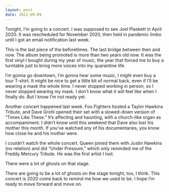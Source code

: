 ```yaml
---
layout: post
date: 2022-09-09
---
```


Tonight, I’m going to a concert. I was supposed to see Joel Plaskett in April 2020. It was rescheduled for November 2020, then held in pandemic limbo until I got an email notification last week.

This is the last piece of the beforetimes. The last bridge between then and now. The album being promoted is more than two years old now. It was the first vinyl I bought during my year of music, the year that forced me to buy a turntable just to bring more voices into my quarantine life.

I’m gonna go downtown, I’m gonna hear some music, I might even buy a tour T-shirt. It might be nice to get a little bit of normal back, even if I’ll be wearing a mask the whole time. I never stopped working in person, so I never stopped wearing my mask. I don’t know what it will feel like when I finally do. But I know I’m not ready yet.

Another concert happened last week. Foo Fighters hosted a Taylor Hawkins Tribute, and Dave Grohl opened their set with a slowed-down version of “Times Like These.” It’s affecting and haunting, with a church-like organ as accompaniment. I didn’t know until this weekend that Dave also lost his mother this month. If you’ve watched any of his documentaries, you know how close he and his mother were.

I couldn’t watch the whole concert. Queen joined them with Justin Hawkins (no relation) and did “Under Pressure,” which only reminded me of the Freddy Mercury Tribute. He was the first artist I lost.

There were a lot of ghosts on that stage.

There are going to be a lot of ghosts on the stage tonight, too, I think. This concert is 2020 come back to remind me how we used to be. I hope I’m ready to move forward and move on.
